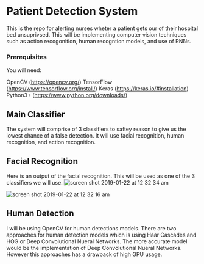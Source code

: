 # Patient Detection System

This is the repo for alerting nurses wheter a patient gets our of their hospital bed unsuprivsed. This will be implementing computer vision techniques such as action recogonition, human recogntion models, and use of RNNs.


### Prerequisites

You will need:

OpenCV (https://opencv.org/)
TensorFlow (https://www.tensorflow.org/install/)
Keras (https://keras.io/#installation)
Python3+ (https://www.python.org/downloads/)

## Main Classifier
The system will comprise of 3 classifiers to saftey reason to give us the lowest chance of a false detection. It will use facial recognition, human recognition, and action recognition.

## Facial Recognition

Here is an output of the facial recognition. This will be used as one of the 3 classifiers we will use.
![screen shot 2019-01-22 at 12 32 34 am](https://user-images.githubusercontent.com/39922134/51514362-5d314a00-1ddd-11e9-8f04-21efe5d879e9.png)

![screen shot 2019-01-22 at 12 32 16 am](https://user-images.githubusercontent.com/39922134/51514379-6de1c000-1ddd-11e9-8904-ebfcf92cf443.png)

## Human Detection
I will be using OpenCV for human detections models. There are two approaches for human detection models which is using Haar Cascades and HOG or Deep Convolutional Nueral Networks. The more accurate model would be the implementation of Deep Convolutional Nueral Networks. However this approaches has a drawback of high GPU usage. 
